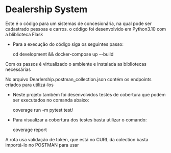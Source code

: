 # Dealership System

Este é o código para um sistemas de concesionária, na qual pode ser cadastrado pessoas e carros. o código foi desenvolvido em Python3.10 com a bliblioteca Flask

- Para a execução do código siga os seguintes passo:
  
  cd development && docker-compose up --build

Com os passos é virtualizado o ambiente e instalada as bibliotecas necessárias

No arquivo Dearlership.postman_collection.json contém os endpoints criados para utilizá-los

- Neste projeto também foi desenvolvidos testes de cobertura que podem ser executados no comanda abaixo:
  
  coverage run -m pytest test/
  
- Para visualizar a cobertura dos testes basta utilizar o comando:
  
    coverage report

A rota usa validação de token, que está no CURL da colection basta importá-lo no POSTMAN para usar

